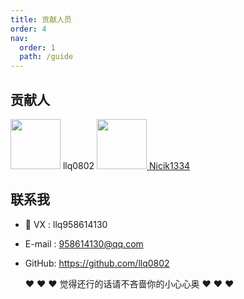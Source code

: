 ```yaml
---
title: 贡献人员
order: 4
nav:
  order: 1
  path: /guide
---
```


## 贡献人

<a href='https://github.com/llq0802'></a><img src="https://avatars.githubusercontent.com/u/88568209?v=4" width=80/> llq0802 </a> <a href='https://github.com/Nicik1334'><img src="https://avatars.githubusercontent.com/u/61864855?v=4/" width=80/> Nicik1334 </a>

## 联系我

- 👤 VX : llq958614130
- E-mail : 958614130@qq.com
- GitHub: https://github.com/llq0802

  ❤️ ❤️ ❤️ 觉得还行的话请不吝啬你的小心心奥 ❤️ ❤️ ❤️
